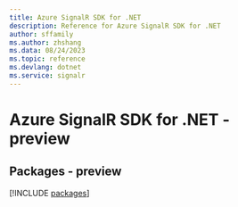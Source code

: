 ```yaml
---
title: Azure SignalR SDK for .NET
description: Reference for Azure SignalR SDK for .NET
author: sffamily
ms.author: zhshang
ms.data: 08/24/2023
ms.topic: reference
ms.devlang: dotnet
ms.service: signalr
---
```

# Azure SignalR SDK for .NET - preview
## Packages - preview
[!INCLUDE [packages](signalr-index.md)]